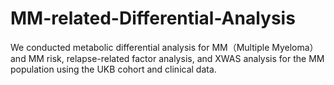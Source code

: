 # MM-related-Differential-Analysis
We conducted metabolic differential analysis for MM（Multiple Myeloma） and MM risk, relapse-related factor analysis, and XWAS analysis for the MM population using the UKB cohort and clinical data.

